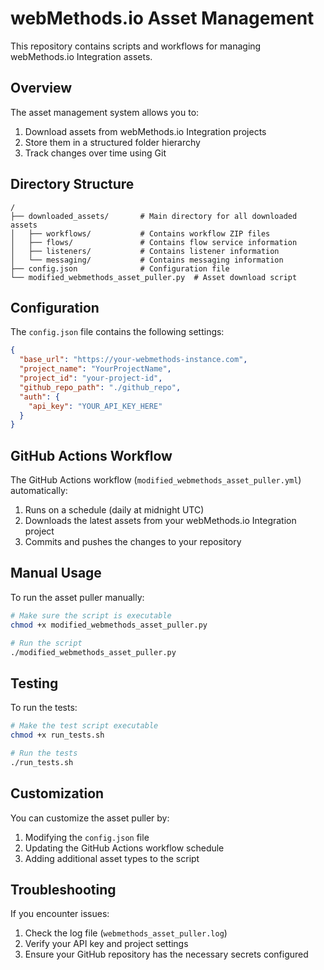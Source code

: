 # webMethods.io Asset Management

This repository contains scripts and workflows for managing webMethods.io Integration assets.

## Overview

The asset management system allows you to:

1. Download assets from webMethods.io Integration projects
2. Store them in a structured folder hierarchy
3. Track changes over time using Git

## Directory Structure

```
/
├── downloaded_assets/       # Main directory for all downloaded assets
│   ├── workflows/           # Contains workflow ZIP files
│   ├── flows/               # Contains flow service information
│   ├── listeners/           # Contains listener information
│   └── messaging/           # Contains messaging information
├── config.json              # Configuration file
└── modified_webmethods_asset_puller.py  # Asset download script
```

## Configuration

The `config.json` file contains the following settings:

```json
{
  "base_url": "https://your-webmethods-instance.com",
  "project_name": "YourProjectName",
  "project_id": "your-project-id",
  "github_repo_path": "./github_repo",
  "auth": {
    "api_key": "YOUR_API_KEY_HERE"
  }
}
```

## GitHub Actions Workflow

The GitHub Actions workflow (`modified_webmethods_asset_puller.yml`) automatically:

1. Runs on a schedule (daily at midnight UTC)
2. Downloads the latest assets from your webMethods.io Integration project
3. Commits and pushes the changes to your repository

## Manual Usage

To run the asset puller manually:

```bash
# Make sure the script is executable
chmod +x modified_webmethods_asset_puller.py

# Run the script
./modified_webmethods_asset_puller.py
```

## Testing

To run the tests:

```bash
# Make the test script executable
chmod +x run_tests.sh

# Run the tests
./run_tests.sh
```

## Customization

You can customize the asset puller by:

1. Modifying the `config.json` file
2. Updating the GitHub Actions workflow schedule
3. Adding additional asset types to the script

## Troubleshooting

If you encounter issues:

1. Check the log file (`webmethods_asset_puller.log`)
2. Verify your API key and project settings
3. Ensure your GitHub repository has the necessary secrets configured